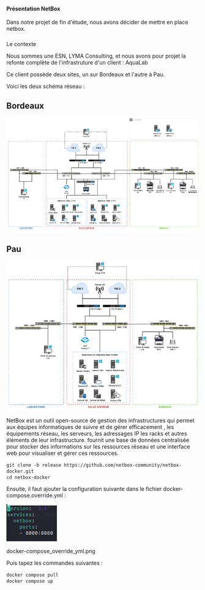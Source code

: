 #### Présentation NetBox
Dans notre projet de fin d'étude, nous avons décider de mettre en place netbox.

###
Le contexte 

Nous sommes une ESN, LYMA Consulting, et nous avons pour projet la refonte complète de l'infrastruture d'un client : AquaLab

Ce client possède deux sites, un sur Bordeaux et l'autre à Pau.

Voici les deux schéma réseau :

## Bordeaux
![image](https://github.com/hajimeeeee/Open-source_NETBOX/blob/main/screen/schema_bdx.PNG)


## Pau
![image](https://github.com/hajimeeeee/Open-source_NETBOX/blob/main/screen/schema_pau.PNG)


NetBox est un outil open-source de gestion des infrastructures qui permet aux équipes informatiques de suivre et de gérer efficacement , les équipements réseau, les serveurs, les adressages IP les racks et autres éléments de leur infrastructure. fournit une base de données centralisée pour stocker des informations sur les ressources réseau et une interface web pour visualiser et gérer ces ressources.


```
git clone -b release https://github.com/netbox-community/netbox-docker.git
cd netbox-docker
```

Ensuite, il faut ajouter la configuration suivante dans le fichier docker-compose.override.yml :


![image](https://github.com/hajimeeeee/Open-source_NETBOX/blob/main/screen/docker-compose_override_yml.PNG)


docker-compose_override_yml.png

Puis tapez les commandes suivantes : 
```
docker compose pull
docker compose up
```
